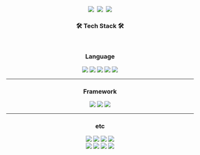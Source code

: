 
<div align="center">
   <a href="https://www.instagram.com/x_xxi_lkj/" target="_blank" style="backgroundColor : pink"><img src="https://img.shields.io/badge/Instagram-link-E4405F?style=for-the-badge&logo=Instagram&logoColor=purple&link=https://www.instagram.com/x_xxi_lkj/"/></a>&nbsp
   <a href="https://phillnam.tistory.com" target="_blank"><img src="https://img.shields.io/badge/Tistory-link-E4405F?style=for-the-badge&logo=Tistory&logoColor=black&link=https://phillnam.tistory.com"/></a>&nbsp
<a href="https://github.com/leekyukin"><img src="https://hits.seeyoufarm.com/api/count/incr/badge.svg?url=https%3A%2F%2Fgithub.com%2Fleekyukin&count_bg=%23000000&title_bg=%23000000&icon=github.svg&icon_color=%23E7E7E7&title=GitHub&edge_flat=false)"/></a>
</div> 
<h3 align="center"><b>🛠 Tech Stack 🛠</b></h3>
</br>
<p align="center">

  <div align="center">
  <h3>Language</h3>
<img src="https://img.shields.io/badge/C-purple ?style=for-the-badge&logo=C&logoColor=white"/>
<img src="https://img.shields.io/badge/C++-00599C?style=for-the-badge&logo=Cpp&logoColor=white"/>
<img src="https://img.shields.io/badge/Python-blue?style=for-the-badge&logo=Python&logoColor=white"/>
<img src="https://img.shields.io/badge/Java-red?style=for-the-badge&logo=Java&logoColor=white"/>
<img src="https://img.shields.io/badge/Javascript-yellow?style=for-the-badge&logo=Javascript&logoColor=white"/>
  </div>

  <hr>
  <div align="center">
  <h3>Framework</h3>
<img src="https://img.shields.io/badge/React-gray?style=for-the-badge&logo=React&logoColor=skyBlue">
<img src="https://img.shields.io/badge/SpringBoot-6DB33F?style=for-the-badge&logo=SpringBoot&logoColor=white">
<img src="https://img.shields.io/badge/Hibernate-59666C?style=for-the-badge&logo=Hibernate&logoColor=yellow">
  <div>
      
  <div>
  <hr>  
  <div align="center">
  <h3>etc</h3>
<img src="https://img.shields.io/badge/Docker-blue?style=for-the-badge&logo=Docker&logoColor=white">
<img src="https://img.shields.io/badge/MySQL-4479A1?style=for-the-badge&logo=MySQL&logoColor=white">
<img src="https://img.shields.io/badge/Redis-8c0a0c?style=for-the-badge&logo=Redis&logoColor=white">
<img src="https://img.shields.io/badge/Postman-FF6C37?style=for-the-badge&logo=Postman&logoColor=white"><br>
<img src="https://img.shields.io/badge/aws-orange?style=for-the-badge&logo=aws&logoColor=black">
<img src="https://img.shields.io/badge/IntelliJ IDEA-blue?style=for-the-badge&logo=IntelliJ IDEA&logoColor=red">
<img src="https://img.shields.io/badge/Linux-yellow?style=for-the-badge&logo=Linux&logoColor=black">
<img src="https://img.shields.io/badge/GitKraken-008878?style=for-the-badge&logo=GitKraken&logoColor=black">
  <div>
   
<!-- <img src="https://user-images.githubusercontent.com/86875273/181446067-83fa7785-e436-4100-90ab-01d455163e42.jpeg" /> -->

<!-- ![footer](https://capsule-render.vercel.app/api?type=waving&color=auto&height=200&section=footer) -->
